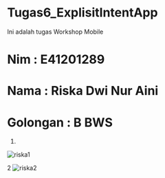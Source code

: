 # Tugas6_ExplisitIntentApp
Ini adalah tugas Workshop Mobile

# Nim : E41201289
# Nama : Riska Dwi Nur Aini
# Golongan : B BWS

1.
![riska1](https://user-images.githubusercontent.com/74886545/137267981-a0b6e7c4-d740-4d22-ac3b-264348d77067.PNG)

2
![riska2](https://user-images.githubusercontent.com/74886545/137268077-ae1c98f5-9fd5-4bc4-806e-9b4844501b2c.PNG)

